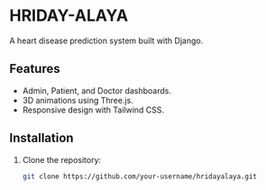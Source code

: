 # HRIDAY-ALAYA

A heart disease prediction system built with Django.

## Features
- Admin, Patient, and Doctor dashboards.
- 3D animations using Three.js.
- Responsive design with Tailwind CSS.

## Installation
1. Clone the repository:
   ```bash
   git clone https://github.com/your-username/hridayalaya.git
